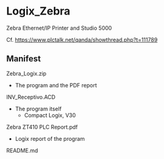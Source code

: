 # Logix_Zebra
Zebra Ethernet/IP Printer and Studio 5000 

Cf. https://www.plctalk.net/qanda/showthread.php?t=111789

## Manifest

Zebra_Logix.zip

- The program and the PDF report


INV_Receptivo.ACD

- The program itself
  - Compact Logix, V30

Zebra ZT410 PLC Report.pdf

- Logix report of the program

README.md
